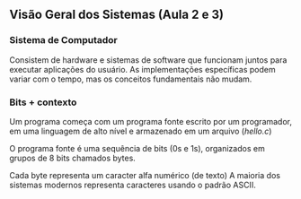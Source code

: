 ## Visão Geral dos Sistemas (Aula 2 e 3)
### Sistema de Computador
Consistem de hardware e sistemas de software que funcionam juntos para executar aplicações do usuário. As implementações específicas podem variar com o tempo, mas os conceitos fundamentais não mudam.

### Bits + contexto
Um programa começa com um programa fonte escrito por um programador, em uma linguagem de alto
nível e armazenado em um arquivo (*hello.c*)

O programa fonte  é uma sequência de bits (0s e 1s), organizados em grupos de 8 bits chamados bytes.

Cada byte representa um caracter alfa numérico (de texto) A maioria dos sistemas modernos representa caracteres usando o padrão ASCII.
